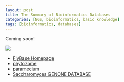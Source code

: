 ```yaml
---
layout: post
title: The Summary of Bioinformatics Databases
categories: [NGS, bioinformatics, basic knowledge]
tags: [bioinformatics, databases]
---
```


Coming soon!

![](http://i.imgur.com/QyBJll8.png)

- [FlyBase Homepage](http://flybase.org/)
- [phytozome](http://www.phytozome.net/)
- [paramecium](http://paramecium.cgm.cnrs-gif.fr/)
- [Saccharomyces GENONE DATABASE](http://www.yeastgenome.org/help/general-help/glossary)
